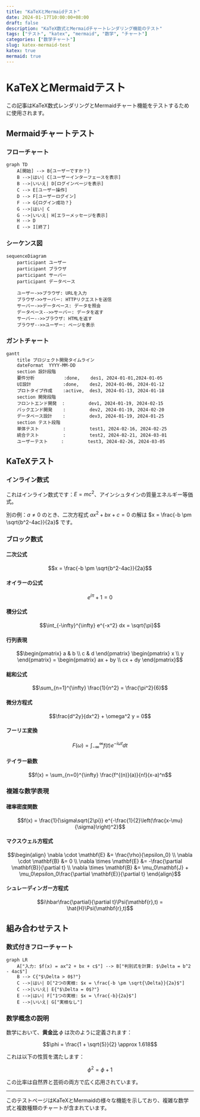 ```yaml
---
title: "KaTeXとMermaidテスト"
date: 2024-01-17T10:00:00+08:00
draft: false
description: "KaTeX数式とMermaidチャートレンダリング機能のテスト"
tags: ["テスト", "katex", "mermaid", "数学", "チャート"]
categories: ["数学チャート"]
slug: katex-mermaid-test
katex: true
mermaid: true
---
```


# KaTeXとMermaidテスト

この記事はKaTeX数式レンダリングとMermaidチャート機能をテストするために使用されます。

## Mermaidチャートテスト

### フローチャート

```mermaid
graph TD
    A[開始] --> B{ユーザーですか？}
    B -->|はい| C[ユーザーインターフェースを表示]
    B -->|いいえ| D[ログインページを表示]
    C --> E[ユーザー操作]
    D --> F[ユーザーログイン]
    F --> G{ログイン成功？}
    G -->|はい| C
    G -->|いいえ| H[エラーメッセージを表示]
    H --> D
    E --> I[終了]
```

### シーケンス図

```mermaid
sequenceDiagram
    participant ユーザー
    participant ブラウザ
    participant サーバー
    participant データベース

    ユーザー->>ブラウザ: URLを入力
    ブラウザ->>サーバー: HTTPリクエストを送信
    サーバー->>データベース: データを照会
    データベース-->>サーバー: データを返す
    サーバー-->>ブラウザ: HTMLを返す
    ブラウザ-->>ユーザー: ページを表示
```

### ガントチャート

```mermaid
gantt
    title プロジェクト開発タイムライン
    dateFormat  YYYY-MM-DD
    section 設計段階
    要件分析           :done,    des1, 2024-01-01,2024-01-05
    UI設計            :done,    des2, 2024-01-06, 2024-01-12
    プロトタイプ作成    :active,  des3, 2024-01-13, 2024-01-18
    section 開発段階
    フロントエンド開発  :         dev1, 2024-01-19, 2024-02-15
    バックエンド開発    :         dev2, 2024-01-19, 2024-02-20
    データベース設計    :         dev3, 2024-01-19, 2024-01-25
    section テスト段階
    単体テスト         :         test1, 2024-02-16, 2024-02-25
    統合テスト         :         test2, 2024-02-21, 2024-03-01
    ユーザーテスト     :         test3, 2024-02-26, 2024-03-05
```


## KaTeXテスト

### インライン数式

これはインライン数式です：$E = mc^2$、アインシュタインの質量エネルギー等価式。

別の例：$a \neq 0$ のとき、二次方程式 $ax^2 + bx + c = 0$ の解は $x = \frac{-b \pm \sqrt{b^2-4ac}}{2a}$ です。

### ブロック数式
#### 二次公式
$$x = \frac{-b \pm \sqrt{b^2-4ac}}{2a}$$

#### オイラーの公式
$$e^{i\pi} + 1 = 0$$

#### 積分公式
$$\int_{-\infty}^{\infty} e^{-x^2} dx = \sqrt{\pi}$$

#### 行列表現
$$\begin{pmatrix} a & b \\ c & d \end{pmatrix} \begin{pmatrix} x \\ y \end{pmatrix} = \begin{pmatrix} ax + by \\ cx + dy \end{pmatrix}$$

#### 総和公式
$$\sum_{n=1}^{\infty} \frac{1}{n^2} = \frac{\pi^2}{6}$$

#### 微分方程式
$$\frac{d^2y}{dx^2} + \omega^2 y = 0$$

#### フーリエ変換
$$F(\omega) = \int_{-\infty}^{\infty} f(t) e^{-i\omega t} dt$$

#### テイラー級数
$$f(x) = \sum_{n=0}^{\infty} \frac{f^{(n)}(a)}{n!}(x-a)^n$$

### 複雑な数学表現

#### 確率密度関数
$$f(x) = \frac{1}{\sigma\sqrt{2\pi}} e^{-\frac{1}{2}\left(\frac{x-\mu}{\sigma}\right)^2}$$

#### マクスウェル方程式
$$\begin{align}
\nabla \cdot \mathbf{E} &= \frac{\rho}{\epsilon_0} \\
\nabla \cdot \mathbf{B} &= 0 \\
\nabla \times \mathbf{E} &= -\frac{\partial \mathbf{B}}{\partial t} \\
\nabla \times \mathbf{B} &= \mu_0\mathbf{J} + \mu_0\epsilon_0\frac{\partial \mathbf{E}}{\partial t}
\end{align}$$

#### シュレーディンガー方程式
$$i\hbar\frac{\partial}{\partial t}\Psi(\mathbf{r},t) = \hat{H}\Psi(\mathbf{r},t)$$

## 組み合わせテスト

### 数式付きフローチャート

```mermaid
graph LR
    A["入力: $f(x) = ax^2 + bx + c$"] --> B["判別式を計算: $\Delta = b^2 - 4ac$"]
    B --> C{"$\Delta > 0$?"}
    C -->|はい| D["2つの実根: $x = \frac{-b \pm \sqrt{\Delta}}{2a}$"]
    C -->|いいえ| E{"$\Delta = 0$?"}
    E -->|はい| F["1つの実根: $x = \frac{-b}{2a}$"]
    E -->|いいえ| G["実根なし"]
```

### 数学概念の説明

数学において、**黄金比** $\phi$ は次のように定義されます：

$$\phi = \frac{1 + \sqrt{5}}{2} \approx 1.618$$

これは以下の性質を満たします：

$$\phi^2 = \phi + 1$$

この比率は自然界と芸術の両方で広く応用されています。

---

このテストページはKaTeXとMermaidの様々な機能を示しており、複雑な数学式と複数種類のチャートが含まれています。

